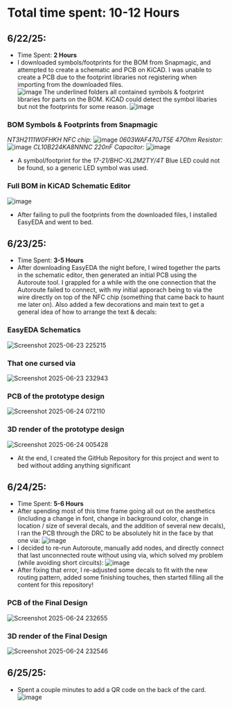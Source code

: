 # Total time spent: 10-12 Hours
## 6/22/25: 
- Time Spent: **2 Hours**
- I downloaded symbols/footprints for the BOM from Snapmagic, and attempted to create a schematic and PCB on KiCAD. I was unable to create a PCB due to the footprint libraries not registering when importing from the downloaded files.  
![image](https://github.com/user-attachments/assets/33f7fd63-b9b3-4d5c-b49d-5c1559e301ce)
The underlined folders all contained symbols & footprint libraries for parts on the BOM. KiCAD could detect the symbol libaries but not the footprints for some reason.
![image](https://github.com/user-attachments/assets/03af8a10-50c8-42bf-8bb3-b56d3f61d377)

### BOM Symbols & Footprints from Snapmagic
_NT3H2111W0FHKH NFC chip:_
![image](https://github.com/user-attachments/assets/ca3de108-977e-4da9-a54c-62099b7eeb35)
_0603WAF470JT5E 47Ohm Resistor:_ 
![image](https://github.com/user-attachments/assets/ae283788-45ca-4fec-9e61-d9f05e827f20)
_CL10B224KA8NNNC 220nF Capacitor:_
![image](https://github.com/user-attachments/assets/9c069510-5c3c-4d7f-b940-2dfaad27c2d3)

- A symbol/footprint for the _17-21/BHC-XL2M2TY/4T_ Blue LED could not be found, so a generic LED symbol was used.
### Full BOM in KiCAD Schematic Editor
![image](https://github.com/user-attachments/assets/00cb3fed-5fda-4e4a-9de0-4a3661680fc1)

- After failing to pull the footprints from the downloaded files, I installed EasyEDA and went to bed.

## 6/23/25:
- Time Spent: **3-5 Hours**
- After downloading EasyEDA the night before, I wired together the parts in the schematic editor, then generated an initial PCB using the Autoroute tool. I grappled for a while with the one connection that the Autoroute failed to connect, with my initial apporach being to via the wire directly on top of the NFC chip (something that came back to haunt me later on). Also added a few decorations and main text to get a general idea of how to arrange the text & decals:

### EasyEDA Schematics
![Screenshot 2025-06-23 225215](https://github.com/user-attachments/assets/9c3e801c-bbbd-4096-b1cc-8e0cfaaf1597)
 
### That one cursed via
![Screenshot 2025-06-23 232943](https://github.com/user-attachments/assets/24e8edee-c9c8-4916-9545-c7dd6119ad36)
 
### PCB of the prototype design
![Screenshot 2025-06-24 072110](https://github.com/user-attachments/assets/d915778a-6b78-4c81-b430-91839dc5ef28)

### 3D render of the prototype design
![Screenshot 2025-06-24 005428](https://github.com/user-attachments/assets/d618678b-63d5-4d86-9a13-10adca4263f3)

- At the end, I created the GitHub Repository for this project and went to bed without adding anything significant



## 6/24/25:
- Time Spent: **5-6 Hours**
- After spending most of this time frame going all out on the aesthetics (including a change in font, change in background color, change in location / size of several decals, and the addition of several new decals), I ran the PCB through the DRC to be absolutely hit in the face by that one via:
![image](https://github.com/user-attachments/assets/23d11111-48dc-46a0-8d7c-69381154944e)
- I decided to re-run Autoroute, manually add nodes, and directly connect that last unconnected route without using via, which solved my problem (while avoiding short circuits):
![image](https://github.com/user-attachments/assets/730ce38c-e040-4fd0-a9c4-2af95acf1b79)
- After fixing that error, I re-adjusted some decals to fit with the new routing pattern, added some finishing touches, then started filling all the content for this repository!


### PCB of the Final Design 
![Screenshot 2025-06-24 232655](https://github.com/user-attachments/assets/49c8a6a5-b96f-4fd4-b8d8-ed8cc2f53612)

### 3D render of the Final Design
![Screenshot 2025-06-24 232546](https://github.com/user-attachments/assets/64ebf17b-98b5-48d9-b0b2-f7ae0e143a45)




## 6/25/25:
- Spent a couple minutes to add a QR code on the back of the card.
  ![image](https://github.com/user-attachments/assets/60ee50e7-7643-4135-ad68-18400c34b077)




